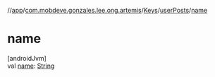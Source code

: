 //[app](../../../../index.md)/[com.mobdeve.gonzales.lee.ong.artemis](../../index.md)/[Keys](../index.md)/[userPosts](index.md)/[name](name.md)

# name

[androidJvm]\
val [name](name.md): [String](https://kotlinlang.org/api/latest/jvm/stdlib/kotlin/-string/index.html)
